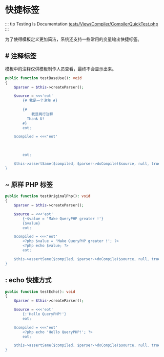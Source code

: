 # 快捷标签

::: tip Testing Is Documentation
[tests/View/Compiler/CompilerQuickTest.php](https://github.com/hunzhiwange/framework/blob/master/tests/View/Compiler/CompilerQuickTest.php)
:::
    
为了使得模板定义更加简洁，系统还支持一些常用的变量输出快捷标签。

## # 注释标签

模板中的注释仅供模板制作人员查看，最终不会显示出来。

``` php
public function testBaseUse(): void
{
    $parser = $this->createParser();

    $source = <<<'eot'
        {# 我是一个注释 #}
        
        {#
            我是两行注释
          Thank U!
        #}
        eot;

    $compiled = <<<'eot'
         
        
         
        eot;

    $this->assertSame($compiled, $parser->doCompile($source, null, true));
}
```
    
## ~ 原样 PHP 标签

``` php
public function testOriginalPhp(): void
{
    $parser = $this->createParser();

    $source = <<<'eot'
        {~$value = 'Make QueryPHP greater !'}
        {$value}
        eot;

    $compiled = <<<'eot'
        <?php $value = 'Make QueryPHP greater !'; ?>
        <?php echo $value; ?>
        eot;

    $this->assertSame($compiled, $parser->doCompile($source, null, true));
}
```
    
## : echo 快捷方式

``` php
public function testEcho(): void
{
    $parser = $this->createParser();

    $source = <<<'eot'
        {:'Hello QueryPHP!'}
        eot;

    $compiled = <<<'eot'
        <?php echo 'Hello QueryPHP!'; ?>
        eot;

    $this->assertSame($compiled, $parser->doCompile($source, null, true));
}
```